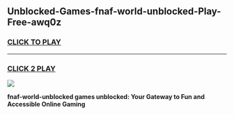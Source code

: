 
## Unblocked-Games-fnaf-world-unblocked-Play-Free-awq0z
<h3>
<a href="https://premium76.site?title=fnaf-world-unblocked&ref=18A1">CLICK TO PLAY</a></h3>
<hr>

<h3>
<a href="https://premium76.site?title=fnaf-world-unblocked&ref=18A1">CLICK 2 PLAY</a>
  
</h3>

<a href="https://premium76.site?title=fnaf-world-unblocked&ref=18A1"><img src="https://clearcache.store/games.png"></a>


**fnaf-world-unblocked games unblocked: Your Gateway to Fun and Accessible Online Gaming**
